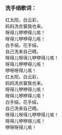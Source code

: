 

### 洗手绢歌词：

红太阳，白云彩，  
妈妈洗衣裳我也来。  
呀得儿咿咿得儿咳！  
呀得儿咿咿得儿咳！  
白手绢，花手绢，  
自己洗来自己晒。  
呀得儿呀得儿咿咿得儿咳！  
呀得儿咿咿得儿咳！  
咿呀呀得儿咳！  
红太阳，白云彩，  
妈妈洗衣裳我也来。  
呀得儿咿咿得儿咳！  
呀得儿咿咿得儿咳！  
白手绢，花手绢，  
自己洗来自己晒。  
呀得儿呀得儿咿咿得儿咳！  
呀得儿咿咿得儿咳！  
咿呀呀得儿咳！  

